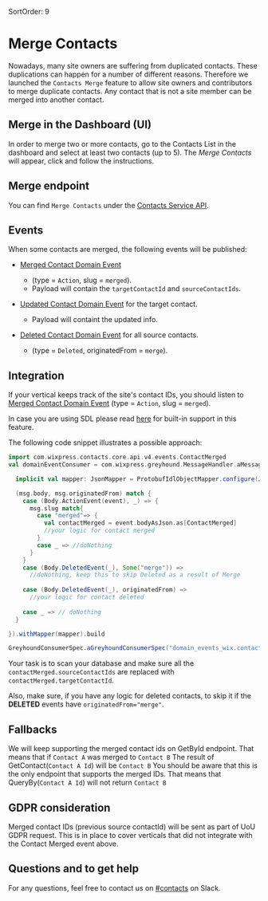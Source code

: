 SortOrder: 9
# Merge Contacts

Nowadays, many site owners are suffering from duplicated contacts.
These duplications can happen for a number of different reasons.
Therefore we launched the `Contacts Merge` feature
to allow site owners and contributors to merge duplicate contacts.
Any contact that is not a site member can be merged into another contact.

## Merge in the Dashboard (UI)

In order to merge two or more contacts, go to the Contacts List in the dashboard and select at least two contacts (up to 5). 
The _Merge Contacts_ will appear, click and follow the instructions.


## Merge endpoint

You can find `Merge Contacts` under the
[Contacts Service API][contacts-service-proto].

## Events

When some contacts are merged, the following events will be published:

* [Merged Contact Domain Event][contact-merged-event]
   *  (type = `Action`, slug = `merged`).
   *  Payload will contain the `targetContactId` and `sourceContactIds`.
  
  
* [Updated Contact Domain Event][contact-updated-event] for the target contact.
    * Payload will containt the updated info.


* [Deleted Contact Domain Event][contact-deleted-event] for all source contacts.
  *  (type = `Deleted`, originatedFrom = `merge`).



## Integration

If your vertical keeps track of the site's contact IDs,
you should listen to [Merged Contact Domain Event][contact-merged-event]
(type = `Action`, slug = `merged`).

In case you are using SDL please read [here](https://github.com/wix-private/server-infra/tree/master/iptf/simple-data-layer#contact-merged-events) for built-in support in this feature. 

The following code snippet illustrates a possible approach:

```scala
import com.wixpress.contacts.core.api.v4.events.ContactMerged
val domainEventConsumer = com.wixpress.greyhound.MessageHandler.aMessageHandler[DomainEvent]((msg: DomainEvent) => {

  implicit val mapper: JsonMapper = ProtobufIdlObjectMapper.configure(JsonMapper.objectMapperFromTemplate)

  (msg.body, msg.originatedFrom) match {
    case (Body.ActionEvent(event), _) => {
      msg.slug match{
        case "merged"=> {
          val contactMerged = event.bodyAsJson.as[ContactMerged]
          //your logic for contact merged
        }
        case _ => //doNothing
      }
    }
    case (Body.DeletedEvent(_), Some("merge")) =>
      //doNothing, keep this to skip Deleted as a result of Merge
    
    case (Body.DeletedEvent(_), originatedFrom) =>
      //your logic for contact deleted
    
    case _ => // doNothing
  }

}).withMapper(mapper).build

GreyhoundConsumerSpec.aGreyhoundConsumerSpec("domain_events_wix.contacts.v4.contact", domainEventConsumer).withGroup("grp")
```

Your task is to scan your database
and make sure all the `contactMerged.sourceContactIds`
are replaced with `contactMerged.targetContactId`.

Also, make sure, if you have any logic for deleted contacts, 
to skip it if the **DELETED** events have `originatedFrom="merge"`.

## Fallbacks

We will keep supporting the merged contact ids on GetById endpoint.
That means that if `Contact A` was merged to `Contact B`
The result of GetContact(`Contact A Id`) will be `Contact B`
You should be aware that this is the only endpoint that supports the merged IDs.
That means that QueryBy(`Contact A Id`) will not return `Contact B`

## GDPR consideration

Merged contact IDs (previous source contactId)
will be sent as part of UoU GDPR request.
This is in place to cover verticals that did not integrate
with the Contact Merged event above.

## Questions and to get help

For any questions,
feel free to contact us on [#contacts][slack-contacts] on Slack.

[contacts-service-proto]: https://github.com/wix-private/crm/blob/master/contacts/core/contacts-api/src/main/proto/v4/contacts_service.proto
[contact-merged-event]: crm.contacts.contacts-v4.contact-merged-domain-event
[contact-updated-event]: crm.contacts.contacts-v4.contact-updated-domain-event
[contact-deleted-event]: crm.contacts.contacts-v4.contact-deleted-domain-event
[slack-contacts]: https://wix.slack.com/archives/C3Y3H3RTL
